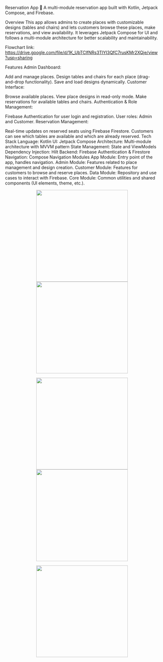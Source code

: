Reservation App 📅
A multi-module reservation app built with Kotlin, Jetpack Compose, and Firebase.

Overview
This app allows admins to create places with customizable designs (tables and chairs) and lets customers browse these places, make reservations, and view availability. It leverages Jetpack Compose for UI and follows a multi-module architecture for better scalability and maintainability.

Flowchart link:
https://drive.google.com/file/d/1K_UbTClfNRs3TlYI3QfC7rusKMr2XQje/view?usp=sharing

Features
Admin Dashboard:

Add and manage places.
Design tables and chairs for each place (drag-and-drop functionality).
Save and load designs dynamically.
Customer Interface:

Browse available places.
View place designs in read-only mode.
Make reservations for available tables and chairs.
Authentication & Role Management:

Firebase Authentication for user login and registration.
User roles: Admin and Customer.
Reservation Management:

Real-time updates on reserved seats using Firebase Firestore.
Customers can see which tables are available and which are already reserved.
Tech Stack
Language: Kotlin
UI: Jetpack Compose
Architecture: Multi-module architecture with MVVM pattern
State Management: State and ViewModels
Dependency Injection: Hilt
Backend: Firebase Authentication & Firestore
Navigation: Compose Navigation
Modules
App Module: Entry point of the app, handles navigation.
Admin Module: Features related to place management and design creation.
Customer Module: Features for customers to browse and reserve places.
Data Module: Repository and use cases to interact with Firebase.
Core Module: Common utilities and shared components (UI elements, theme, etc.).
<p align="left-side" Screenshots: >
<p align="center">
  <img src="https://github.com/user-attachments/assets/66761443-5ec1-4606-8101-98c7f477b09b" width="300">
  <img src="https://github.com/user-attachments/assets/c09d0586-e348-46fd-8658-8a23b5030471" width="300">
</p>

<p align="center">
  <img src="https://github.com/user-attachments/assets/6faa1edb-e9d1-4005-b0e8-d971d101ae0f" width="300">
  <img src="https://github.com/user-attachments/assets/9d25e8a8-cca4-48a0-a94c-5318ac2a0cf7" width="300">
</p>

<p align="center">
  <img src="https://github.com/user-attachments/assets/ad6c57af-644b-4680-9ff6-c62b5301b32b" width="300">
</p>

